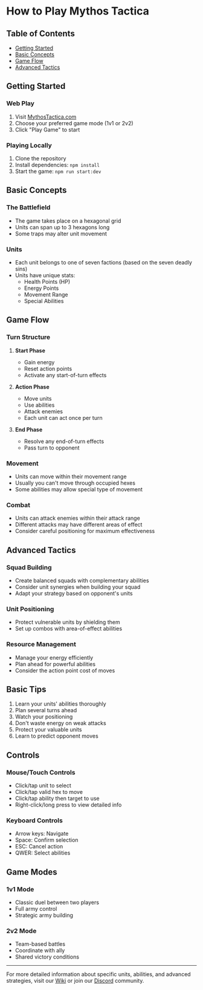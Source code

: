 # How to Play Mythos Tactica

## Table of Contents
- [Getting Started](#getting-started)
- [Basic Concepts](#basic-concepts)
- [Game Flow](#game-flow)
- [Advanced Tactics](#advanced-tactics)

## Getting Started

### Web Play
1. Visit [MythosTactica.com](https://MythosTactica.com)
2. Choose your preferred game mode (1v1 or 2v2)
3. Click "Play Game" to start

### Playing Locally
1. Clone the repository
2. Install dependencies: `npm install`
3. Start the game: `npm run start:dev`

## Basic Concepts

### The Battlefield
- The game takes place on a hexagonal grid
- Units can span up to 3 hexagons long
- Some traps may alter unit movement

### Units
- Each unit belongs to one of seven factions (based on the seven deadly sins)
- Units have unique stats:
  - Health Points (HP)
  - Energy Points
  - Movement Range
  - Special Abilities

## Game Flow

### Turn Structure
1. **Start Phase**
   - Gain energy
   - Reset action points
   - Activate any start-of-turn effects

2. **Action Phase**
   - Move units
   - Use abilities
   - Attack enemies
   - Each unit can act once per turn

3. **End Phase**
   - Resolve any end-of-turn effects
   - Pass turn to opponent

### Movement
- Units can move within their movement range
- Usually you can't move through occupied hexes
- Some abilities may allow special type of movement

### Combat
- Units can attack enemies within their attack range
- Different attacks may have different areas of effect
- Consider careful positioning for maximum effectiveness

## Advanced Tactics

### Squad Building
- Create balanced squads with complementary abilities
- Consider unit synergies when building your squad
- Adapt your strategy based on opponent's units

### Unit Positioning
- Protect vulnerable units by shielding them
- Set up combos with area-of-effect abilities

### Resource Management
- Manage your energy efficiently
- Plan ahead for powerful abilities
- Consider the action point cost of moves

## Basic Tips
1. Learn your units' abilities thoroughly
2. Plan several turns ahead
3. Watch your positioning
4. Don't waste energy on weak attacks
5. Protect your valuable units
6. Learn to predict opponent moves

## Controls

### Mouse/Touch Controls
- Click/tap unit to select
- Click/tap valid hex to move
- Click/tap ability then target to use
- Right-click/long press to view detailed info

### Keyboard Controls
- Arrow keys: Navigate
- Space: Confirm selection
- ESC: Cancel action
- QWER: Select abilities

## Game Modes

### 1v1 Mode
- Classic duel between two players
- Full army control
- Strategic army building

### 2v2 Mode
- Team-based battles
- Coordinate with ally
- Shared victory conditions

---

For more detailed information about specific units, abilities, and advanced strategies, visit our [Wiki](https://github.com/8-bitArcade/MythosTactica/wiki) or join our [Discord](https://discord.gg/CtqBsnF85z) community. 
